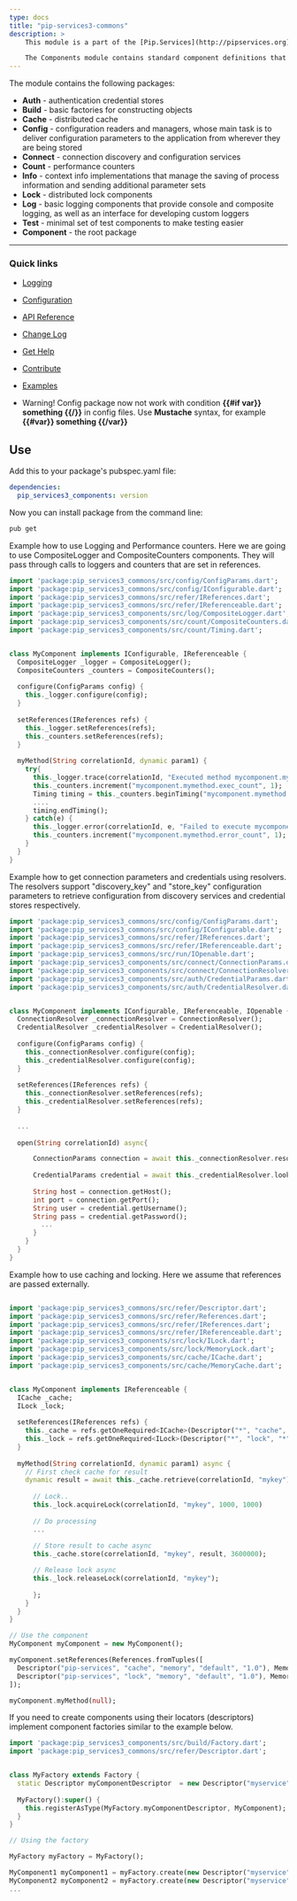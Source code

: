 ```yaml
---
type: docs
title: "pip-services3-commons"
description: > 
    This module is a part of the [Pip.Services](http://pipservices.org) polyglot microservices toolkit.

    The Components module contains standard component definitions that can be used to build applications and services.
---
```


The module contains the following packages:
- **Auth** - authentication credential stores
- **Build** - basic factories for constructing objects
- **Cache** - distributed cache
- **Config** - configuration readers and managers, whose main task is to deliver configuration parameters to the application from wherever they are being stored
- **Connect** - connection discovery and configuration services
- **Count** - performance counters
- **Info** - context info implementations that manage the saving of process information and sending additional parameter sets
- **Lock** -  distributed lock components
- **Log** - basic logging components that provide console and composite logging, as well as an interface for developing custom loggers
- **Test** - minimal set of test components to make testing easier
- **Component** - the root package
---
### Quick links

* [Logging](https://www.pipservices.org/recipies/logging)
* [Configuration](https://www.pipservices.org/recipies/configuration) 
* [API Reference](https://pub.dev/documentation/pip_services3_components/latest/pip_services3_components/pip_services3_components-library.html)
* [Change Log](CHANGELOG.md)
* [Get Help](https://www.pipservices.org/community/help)
* [Contribute](https://www.pipservices.org/community/contribute)
* [Examples](https://github.com/pip-services3-dart/pip-services3-components-dart/blob/master/example/README.md)


* Warning!
Config package now not work with condition **{{#if var}} something {{/}}** in config files.
Use **Mustache** syntax, for example **{{#var}} something {{/var}}**

## Use

Add this to your package's pubspec.yaml file:
```yaml
dependencies:
  pip_services3_components: version
```

Now you can install package from the command line:
```bash
pub get
```

Example how to use Logging and Performance counters.
Here we are going to use CompositeLogger and CompositeCounters components.
They will pass through calls to loggers and counters that are set in references.

```dart
import 'package:pip_services3_commons/src/config/ConfigParams.dart';
import 'package:pip_services3_commons/src/config/IConfigurable.dart';
import 'package:pip_services3_commons/src/refer/IReferences.dart';
import 'package:pip_services3_commons/src/refer/IReferenceable.dart';
import 'package:pip_services3_components/src/log/CompositeLogger.dart';
import 'package:pip_services3_components/src/count/CompositeCounters.dart';
import 'package:pip_services3_components/src/count/Timing.dart';


class MyComponent implements IConfigurable, IReferenceable {
  CompositeLogger _logger = CompositeLogger();
  CompositeCounters _counters = CompositeCounters();
  
  configure(ConfigParams config) {
    this._logger.configure(config);
  }
  
  setReferences(IReferences refs) {
    this._logger.setReferences(refs);
    this._counters.setReferences(refs);
  }
  
  myMethod(String correlationId, dynamic param1) {
    try{
      this._logger.trace(correlationId, "Executed method mycomponent.mymethod");
      this._counters.increment("mycomponent.mymethod.exec_count", 1);
      Timing timing = this._counters.beginTiming("mycomponent.mymethod.exec_time");
      ....
      timing.endTiming();
    } catch(e) {
      this._logger.error(correlationId, e, "Failed to execute mycomponent.mymethod");
      this._counters.increment("mycomponent.mymethod.error_count", 1);
    }
  }
}
```

Example how to get connection parameters and credentials using resolvers.
The resolvers support "discovery_key" and "store_key" configuration parameters
to retrieve configuration from discovery services and credential stores respectively.

```dart
import 'package:pip_services3_commons/src/config/ConfigParams.dart';
import 'package:pip_services3_commons/src/config/IConfigurable.dart';
import 'package:pip_services3_commons/src/refer/IReferences.dart';
import 'package:pip_services3_commons/src/refer/IReferenceable.dart';
import 'package:pip_services3_commons/src/run/IOpenable.dart';
import 'package:pip_services3_components/src/connect/ConnectionParams.dart';
import 'package:pip_services3_components/src/connect/ConnectionResolver.dart';
import 'package:pip_services3_components/src/auth/CredentialParams.dart';
import 'package:pip_services3_components/src/auth/CredentialResolver.dart';


class MyComponent implements IConfigurable, IReferenceable, IOpenable {
  ConnectionResolver _connectionResolver = ConnectionResolver();
  CredentialResolver _credentialResolver = CredentialResolver();
  
  configure(ConfigParams config) {
    this._connectionResolver.configure(config);
    this._credentialResolver.configure(config);
  }
  
  setReferences(IReferences refs) {
    this._connectionResolver.setReferences(refs);
    this._credentialResolver.setReferences(refs);
  }
  
  ...
  
  open(String correlationId) async{

      ConnectionParams connection = await this._connectionResolver.resolve(correlationId);
      
      CredentialParams credential = await this._credentialResolver.lookup(correlationId);
      
      String host = connection.getHost();
      int port = connection.getPort();
      String user = credential.getUsername();
      String pass = credential.getPassword();
        ...
      }
    }
  }
}
```

Example how to use caching and locking.
Here we assume that references are passed externally.

```dart

import 'package:pip_services3_commons/src/refer/Descriptor.dart';
import 'package:pip_services3_commons/src/refer/References.dart';
import 'package:pip_services3_commons/src/refer/IReferences.dart';
import 'package:pip_services3_commons/src/refer/IReferenceable.dart';
import 'package:pip_services3_components/src/lock/ILock.dart';
import 'package:pip_services3_components/src/lock/MemoryLock.dart';
import 'package:pip_services3_components/src/cache/ICache.dart';
import 'package:pip_services3_components/src/cache/MemoryCache.dart';


class MyComponent implements IReferenceable {
  ICache _cache;
  ILock _lock;
  
  setReferences(IReferences refs) {
    this._cache = refs.getOneRequired<ICache>(Descriptor("*", "cache", "*", "*", "1.0"));
    this._lock = refs.getOneRequired<ILock>(Descriptor("*", "lock", "*", "*", "1.0"));
  }
  
  myMethod(String correlationId, dynamic param1) async {
    // First check cache for result
    dynamic result = await this._cache.retrieve(correlationId, "mykey")
      
      // Lock..
      this._lock.acquireLock(correlationId, "mykey", 1000, 1000)
        
      // Do processing
      ...
      
      // Store result to cache async
      this._cache.store(correlationId, "mykey", result, 3600000);

      // Release lock async
      this._lock.releaseLock(correlationId, "mykey");
      
      };
    }
  }
}

// Use the component
MyComponent myComponent = new MyComponent();

myComponent.setReferences(References.fromTuples([
  Descriptor("pip-services", "cache", "memory", "default", "1.0"), MemoryCache(),
  Descriptor("pip-services", "lock", "memory", "default", "1.0"), MemoryLock(),
]);

myComponent.myMethod(null);
```

If you need to create components using their locators (descriptors) implement 
component factories similar to the example below.

```dart
import 'package:pip_services3_components/src/build/Factory.dart';
import 'package:pip_services3_commons/src/refer/Descriptor.dart';


class MyFactory extends Factory {
  static Descriptor myComponentDescriptor  = new Descriptor("myservice", "mycomponent", "default", "*", "1.0");
  
  MyFactory():super() {
    this.registerAsType(MyFactory.myComponentDescriptor, MyComponent);    
  }
}

// Using the factory

MyFactory myFactory = MyFactory();

MyComponent1 myComponent1 = myFactory.create(new Descriptor("myservice", "mycomponent", "default", "myComponent1", "1.0"));
MyComponent2 myComponent2 = myFactory.create(new Descriptor("myservice", "mycomponent", "default", "myComponent2", "1.0"));
...
```